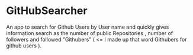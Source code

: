 # GitHubSearcher
An app to search for Github Users by User name and quickly gives information search as the number of public Repositories , number of followers and followed "Githubers" ( &lt;= I made up that word Githubers for github users ).  
